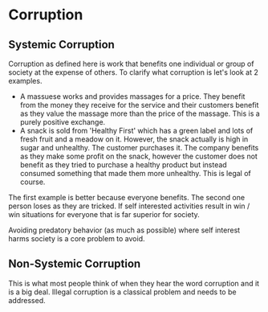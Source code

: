 # Corruption

## Systemic Corruption

Corruption as defined here is work that benefits one individual or group of society at the expense of others. To clarify what corruption is let's look at 2 examples.

* A massuese works and provides massages for a price. They benefit from the money they receive for the service and their customers benefit as they value the massage more than the price of the massage. This is a purely positive exchange.
* A snack is sold from 'Healthy First' which has a green label and lots of fresh fruit and a meadow on it. However, the snack actually is high in sugar and unhealthy. The customer purchases it. The company benefits as they make some profit on the snack, however the customer does not benefit as they tried to purchase a healthy product but instead consumed something that made them more unhealthy. This is legal of course.

The first example is better because everyone benefits. The second one person loses as they are tricked. If self interested activities result in win / win situations for everyone that is far superior for society.

Avoiding predatory behavior (as much as possible) where self interest harms society is a core problem to avoid.

## Non-Systemic Corruption

This is what most people think of when they hear the word corruption and it is a big deal. Illegal corruption is a classical problem and needs to be addressed.
